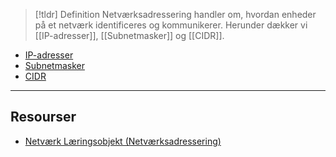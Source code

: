 > [!tldr] Definition
> Netværksadressering handler om, hvordan enheder på et netværk identificeres og kommunikerer. Herunder dækker vi [[IP-adresser]], [[Subnetmasker]] og [[CIDR]].  

- [IP-adresser](#ip-adresser)
- [Subnetmasker](#subnetmasker)
- [CIDR](#cidr)

---

## Resourser
- [Netværk Læringsobjekt (Netværksadressering)](https://scorm.itslearning.com/data/3289/C20150/ims_import_29/scormcontent/index.html#/lessons/iWCDu6UTr_MK5uAt8zdNLa37K2CT0QQ3)



